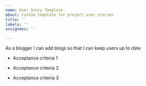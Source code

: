 ```yaml
---
name: User Story Template
about: Custom template for project user stories
title: ''
labels: ''
assignees: ''

---
```


As a blogger I can add blogs so that I can keep users up to date

- Acceptance criteria 1

- Acceptance criteria 2

- Acceptance criteria 3

